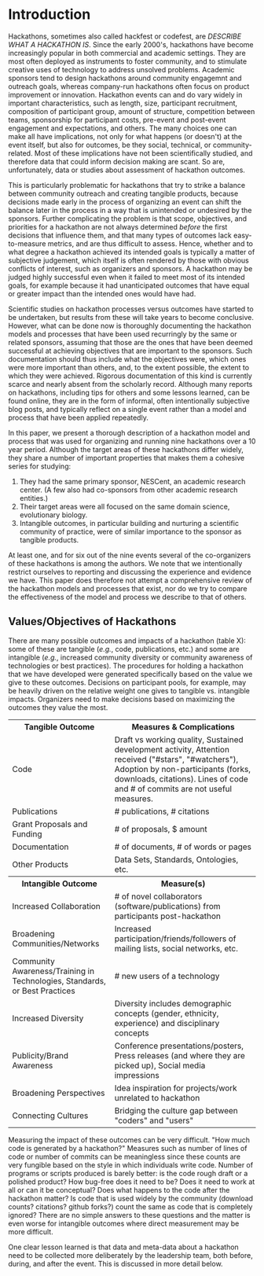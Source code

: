 # Introduction

Hackathons, sometimes also called hackfest or codefest, are _DESCRIBE
WHAT A HACKATHON IS_. Since the early 2000's, hackathons have become
increasingly popular in both commercial and academic settings. They
are most often deployed as instruments to foster community, and to
stimulate creative uses of technology to address unsolved problems.
Academic sponsors tend to design hackathons around community engagemnt
and outreach goals, whereas company-run hackathons often focus on
product improvement or innovation. Hackathon events can and do vary
widely in important characteristics, such as length, size, participant
recruitment, composition of participant group, amount of structure,
competition between teams, sponsorship for participant costs,
pre-event and post-event engagement and expectations, and others. The
many choices one can make all have implications, not only for what
happens (or doesn't) at the event itself, but also for outcomes, be
they social, technical, or community-related. Most of these
implications have not been scientifically studied, and therefore data
that could inform decision making are scant. So are, unfortunately,
data or studies about assessment of hackathon outcomes. 

This is particularly problematic for hackathons that try to strike a
balance between community outreach and creating tangible products,
because decisions made early in the process of organizing an event can
shift the balance later in the process in a way that is unintended or
undesired by the sponsors. Further complicating the problem is that
scope, objectives, and priorities for a hackathon are not always
determined _before_ the first decisions that influence them, and that
many types of outcomes lack easy-to-measure metrics, and are thus
difficult to assess. Hence, whether and to what degree a hackathon
achieved its intended goals is typically a matter of subjective
judgement, which itself is often rendered by those with obvious
conflicts of interest, such as organizers and sponsors. A hackathon
may be judged highly successful even when it failed to meet most of
its intended goals, for example because it had unanticipated outcomes
that have equal or greater impact than the intended ones would have
had.

Scientific studies on hackathon processes versus outcomes have started
to be undertaken, but results from these will take years to become
conclusive. However, what can be done now is thoroughly documenting
the hackathon models and processes that have been used recurringly by
the same or related sponsors, assuming that those are the ones that
have been deemed successful at achieving objectives that are important
to the sponsors. Such documentation should thus include what the
objectives were, which ones were more important than others, and, to
the extent possible, the extent to which they were achieved. Rigorous
documentation of this kind is currently scarce and nearly absent from
the scholarly record. Although many reports on hackathons, including
tips for others and some lessons learned, can be found online, they
are in the form of informal, often intentionally subjective blog
posts, and typically reflect on a single event rather than a model and
process that have been applied repeatedly.

In this paper, we present a thorough description of a hackathon model
and process that was used for organizing and running nine hackathons
over a 10 year period. Although the target areas of these hackathons
differ widely, they share a number of important properties that makes
them a cohesive series for studying:

1. They had the same primary sponsor, NESCent, an academic research
   center. (A few also had co-sponsors from other academic research
   entities.)
2. Their target areas were all focused on the same domain science,
   evolutionary biology.
3. Intangible outcomes, in particular building and nurturing a
   scientific community of practice, were of similar importance to the
   sponsor as tangible products.

At least one, and for six out of the nine events several of the
co-organizers of these hackathons is among the authors. We note that
we intentionally restrict ourselves to reporting and discussing the
experience and evidence we have. This paper does therefore not attempt
a comprehensive review of the hackathon models and processes that
exist, nor do we try to compare the effectiveness of the model and
process we describe to that of others.

## Values/Objectives of Hackathons
There are many possible outcomes and impacts of a hackathon (table X): some of these are tangible (*e.g.*, code, publications, etc.) and some are intangible (*e.g.*, increased community diversity or community awareness of technologies or best practices). The procedures for holding a hackathon that we have developed were generated specifically based on the value we give to these outcomes. Decisions on participant pools, for example, may be heavily driven on the relative weight one gives to tangible vs. intangible impacts. Organizers need to make decisions based on maximizing the outcomes they value the most.

<table>
<tr><th>Tangible Outcome</th><th>Measures &amp; Complications</th></tr>
<tr>
 <td>Code</td>
 <td>Draft vs working quality, Sustained development activity, Attention received ("#stars", "#watchers"), Adoption by non-participants (forks, downloads, citations). Lines of code and # of commits are not useful measures.</td>
</tr>
<tr>
 <td>Publications</td>
 <td># publications, # citations</td>
</tr>
<tr>
 <td>Grant Proposals and Funding</td>
 <td># of proposals, $ amount</td>
</tr>
<tr>
 <td>Documentation</td>
 <td># of documents, # of words or pages</td>
</tr>
<tr>
 <td>Other Products</td>
 <td>Data Sets, Standards, Ontologies, etc.</td>
</tr>
<tr><th>Intangible Outcome</th><th>Measure(s)</th></tr>
<tr>
 <td>Increased Collaboration</td>
 <td># of novel collaborators (software/publications) from participants post-hackathon</td>
</tr>
<tr>
 <td>Broadening Communities/Networks</td>
 <td>Increased participation/friends/followers of mailing lists, social networks, etc.</td>
</tr>
<tr>
 <td>Community Awareness/Training in Technologies, Standards, or Best Practices</td>
 <td># new users of a technology</td>
</tr>
<tr>
 <td>Increased Diversity</td>
 <td>Diversity includes demographic concepts (gender, ethnicity, experience) and disciplinary concepts</td>
</tr>
<tr>
 <td>Publicity/Brand Awareness</td>
 <td>Conference presentations/posters, Press releases (and where they are picked up), Social media impressions</td>
</tr>
<tr>
 <td>Broadening Perspectives</td>
 <td>Idea inspiration for projects/work unrelated to hackathon</td>
</tr>
<tr>
 <td>Connecting Cultures</td>
 <td>Bridging the culture gap between "coders" and "users"</td>
</tr>
</table>

Measuring the impact of these outcomes can be very difficult. "How much code is generated by a hackathon?" Measures such as number of lines of code or number of commits can be meaningless since these counts are very fungible based on the style in which individuals write code. Number of programs or scripts produced is barely better: is the code rough draft or a polished product? How bug-free does it need to be? Does it need to work at all or can it be conceptual? Does what happens to the code after the hackathon matter? Is code that is used widely by the community (download counts? citations? github forks?) count the same as code that is completely ignored? There are no simple answers to these questions and the matter is even worse for intangible outcomes where direct measurement may be more difficult.

One clear lesson learned is that data and meta-data about a hackathon need to be collected more deliberately by the leadership team, both before, during, and after the event. This is discussed in more detail below.

<!--
List of possible outcomes:
* increased diversity (demographic, and otherwise) of participants in  related software projects (developed from "early on, we wanted experts  to build tools, later we were more inclusive and more focused on  diversity")
* community becomes aware of a particular problem and technologies to solve it (example of web services)
* one of goals is community capacity building; informatics and open source literacy
* introduction to other open source and collaboration tools
* bridge gap between coder culture and user culture
* also what technical folks can learn about better software engineering
* also what technical folks can learn about better social skills
* tangible outputs via NEAD - pubs, proposals, software, data sets, data formats, presentations, newsletters
-->
<!--
* tangible outputs not via NEAD
** lines of code committed, commits
** conference sessions organized
** educational or training materials
** live demos
** screencasts
** web sites 
** mailing lists
** web analytics, github analytics
** blog posts - Holly; Arlin
** internet buzz
** report submitted to NESCent 
** co-authoring of pubs, proposals - don't have
** collaborations - don't have
** technologies adopted (e.g., github)
** concepts learned - 
** doors opened - 
** progression of involvement in community activities
** sharing of resources 

Why collect/measure them:
* need impacts that pointy-headed bosses can understand / appreciate
* would like to be able to justify using budget for hackathons vs meetings; do hackathons lead to something worth funding

Generic thoughts/observations:
* do hackathon papers get sufficient citations?
* difficult to quantify impact well; there are research groups working on software communities and software impact
* given limited resources, what outputs to focus on?
* getting sustainable products out of hackathons is very difficult
* hacking medicine hackathons (http://hackingmedicine.mit.edu/):   large events; specifically geared toward products that could become   startups; commercially viable products; number of products is  impressive  but may not be a higher % than what we have
* hypothesis: the less the products are pre-conceived, the better they turn out 

Tensions between achieving particular kinds of output/benefit/impact
* goal   of writing code + goal of building community; makes it a challenge  when  planning (writing / evaluating applications; facilitation)
-->

